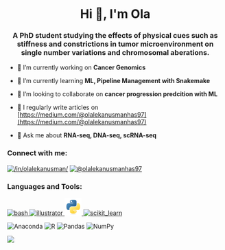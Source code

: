 <h1 align="center">Hi 👋, I'm Ola</h1>
<h3 align="center">A PhD student studying the effects of physical cues such as stiffness and constrictions in tumor microenvironment on single number variations and chromosomal aberations.</h3>

- 🔭 I’m currently working on **Cancer Genomics**

- 🌱 I’m currently learning **ML, Pipeline Management with Snakemake**

- 👯 I’m looking to collaborate on **cancer progression predcition with ML**

- 📝 I regularly write articles on [https://medium.com/@olalekanusmanhas97](https://medium.com/@olalekanusmanhas97)

- 💬 Ask me about **RNA-seq, DNA-seq, scRNA-seq**

<h3 align="left">Connect with me:</h3>
<p align="left">
<a href="https://linkedin.com/in//in/olalekanusman/" target="blank"><img align="center" src="https://raw.githubusercontent.com/rahuldkjain/github-profile-readme-generator/master/src/images/icons/Social/linked-in-alt.svg" alt="/in/olalekanusman/" height="30" width="40" /></a>
<a href="https://medium.com/@olalekanusmanhas97" target="blank"><img align="center" src="https://raw.githubusercontent.com/rahuldkjain/github-profile-readme-generator/master/src/images/icons/Social/medium.svg" alt="@olalekanusmanhas97" height="30" width="40" /></a>
</p>

<h3 align="left">Languages and Tools:</h3>
<p align="left"> <a href="https://www.gnu.org/software/bash/" target="_blank" rel="noreferrer"> <img src="https://www.vectorlogo.zone/logos/gnu_bash/gnu_bash-icon.svg" alt="bash" width="40" height="40"/> </a> <a href="https://www.adobe.com/in/products/illustrator.html" target="_blank" rel="noreferrer"> <img src="https://www.vectorlogo.zone/logos/adobe_illustrator/adobe_illustrator-icon.svg" alt="illustrator" width="40" height="40"/> </a> <a href="https://www.python.org" target="_blank" rel="noreferrer"> <img src="https://raw.githubusercontent.com/devicons/devicon/master/icons/python/python-original.svg" alt="python" width="40" height="40"/> </a> <a href="https://scikit-learn.org/" target="_blank" rel="noreferrer"> <img src="https://upload.wikimedia.org/wikipedia/commons/0/05/Scikit_learn_logo_small.svg" alt="scikit_learn" width="40" height="40"/> </a> </p>

![Anaconda](https://img.shields.io/badge/Anaconda-%2344A833.svg?style=for-the-badge&logo=anaconda&logoColor=white) 
![R](https://img.shields.io/badge/r-%23276DC3.svg?style=for-the-badge&logo=r&logoColor=white)
![Pandas](https://img.shields.io/badge/pandas-%23150458.svg?style=for-the-badge&logo=pandas&logoColor=white)
![NumPy](https://img.shields.io/badge/numpy-%23013243.svg?style=for-the-badge&logo=numpy&logoColor=white)

![](https://github-readme-stats.vercel.app/api/top-langs/?username=ouslalu&theme=radical&hide_border=false&include_all_commits=false&count_private=false&layout=compact)
